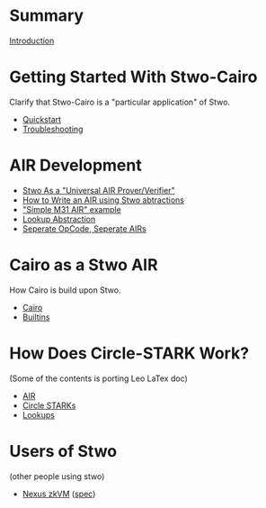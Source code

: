 # Summary

[Introduction](introduction.md)

# Getting Started With Stwo-Cairo

Clarify that Stwo-Cairo is a "particular application" of Stwo.

- [Quickstart](getting-started/quickstart.md)
- [Troubleshooting](getting-started/troubleshooting.md)

# AIR Development

- [Stwo As a "Universal AIR Prover/Verifier"](air-development/universal-air.md)
- [How to Write an AIR using Stwo abtractions](air-development/how-to-write-an-air.md)
- ["Simple M31 AIR" example](air-development/simple-m31-air-example.md)
- [Lookup Abstraction](air-development/lookups.md)
- [Seperate OpCode, Seperate AIRs](air-development/air-composition.md)

# Cairo as a Stwo AIR

How Cairo is build upon Stwo.

- [Cairo](cairo/cairo.md)
- [Builtins](cairo/builtins.md)

# How Does Circle-STARK Work?

(Some of the contents is porting Leo LaTex doc)

- [AIR](how-it-works/air.md)
- [Circle STARKs](how-it-works/circle-starks.md)
- [Lookups](how-it-works/lookups.md)

# Users of Stwo

(other people using stwo)

- [Nexus zkVM](https://github.com/nexus-xyz/nexus-zkvm) ([spec](https://specification.nexus.xyz/))
